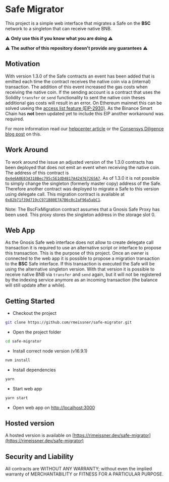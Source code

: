 # Safe Migrator

This project is a simple web interface that migrates a Safe on the **BSC** network to a singleton that can receive native BNB.

:warning: **Only use this if you know what you are doing** :warning:

:warning: **The author of this repository doesn't provide any guarantees** :warning:

## Motivation

With version 1.3.0 of the Safe contracts an event has been added that is emitted each time the contract receives the native coin via a (internal) transaction. The addition of this event increased the gas costs when receiving the native coin. If the sending account is a contract that uses the Solidity `transfer` or `send` functionality to sent the native coin theses additional gas costs will result in an error. On Ethereum mainnet this can be solved useing the [access list feature (EIP-2930)](https://eips.ethereum.org/EIPS/eip-2930). As the Binance Smart Chain has **not** been updated yet to include this EIP another workaround was required.

For more information read our [helpcenter article](https://help.gnosis-safe.io/en/articles/5249851-why-can-t-i-transfer-eth-from-a-contract-into-a-safe) or the [Consensys Diligence blog post](https://consensys.net/diligence/blog/2019/09/stop-using-soliditys-transfer-now/) on this.

## Work Around

To work around the issue an adjusted version of the 1.3.0 contracts has been deployed that does not emit an event when receiving the native coin. The address of this contract is [`0x4e6A0E034318Bec795c5E1dD4817A424767265A7`](https://www.bscscan.com/address/0x4e6A0E034318Bec795c5E1dD4817A424767265A7#code). As of 1.3.0 it is not possible to simply change the singleton (formerly master copy) address of the Safe. Therefore another contract was deployed to migrate a Safe to this version using delegate call. This migration contract is available at [`0x82b71f39d719cC971B80E7A7B6c0c2aF96a5abC1`](https://www.bscscan.com/address/0x82b71f39d719cC971B80E7A7B6c0c2aF96a5abC1#code).

Note: The BscFixMigration contract assumes that a Gnosis Safe Proxy has been used. This proxy stores the singleton address in the storage slot 0.

## Web App

As the Gnosis Safe web interface does not allow to create delegate call transaction it is required to use an alternative script or interface to propose this transaction. This is the purpose of this project. Once an owner is connected to the web app it is possible to propose a migration transaction to the **BSC** Safe interface. If this transaction is executed the Safe will be using the alternative singleton version. With that version it is possible to receive native BNB via `transfer` and `send` again, but it will not be registered by the indexing service anymore as an incoming transaction (the balance will still update after a while).

## Getting Started

* Checkout the project
```sh
git clone https://github.com/rmeissner/safe-migrator.git
```

* Open the project folder
```sh
cd safe-migrator
```

* Install correct node version (v16.9.1)
```sh
nvm install
```

* Install dependencies
```sh
yarn
```

* Start web app
```sh
yarn start
```

* Open web app on [http://localhost:3000](http://localhost:3000)

## Hosted version

A hosted version is available on [https://rimeissner.dev/safe-migrator](https://rimeissner.dev/safe-migrator)


## Security and Liability
All contracts are WITHOUT ANY WARRANTY; without even the implied warranty of MERCHANTABILITY or FITNESS FOR A PARTICULAR PURPOSE.